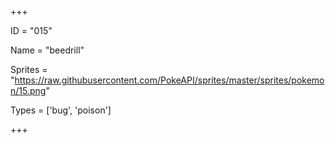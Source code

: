 




+++

ID = "015"

Name = "beedrill"

Sprites = "https://raw.githubusercontent.com/PokeAPI/sprites/master/sprites/pokemon/15.png"

Types = ['bug', 'poison']

+++

